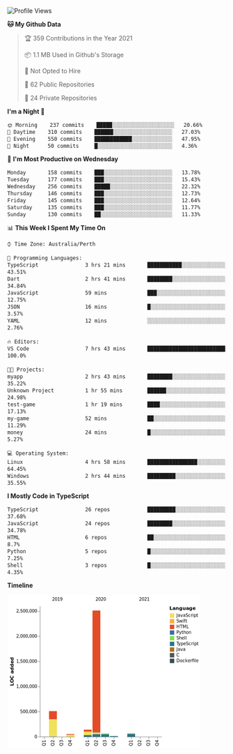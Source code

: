 <!--START_SECTION:waka-->
![Profile Views](http://img.shields.io/badge/Profile%20Views-0-blue)

**🐱 My Github Data** 

> 🏆 359 Contributions in the Year 2021
 > 
> 📦 1.1 MB Used in Github's Storage 
 > 
> 🚫 Not Opted to Hire
 > 
> 📜 62 Public Repositories 
 > 
> 🔑 24 Private Repositories  
 > 
**I'm a Night 🦉** 

```text
🌞 Morning    237 commits    █████░░░░░░░░░░░░░░░░░░░░   20.66% 
🌆 Daytime    310 commits    ██████░░░░░░░░░░░░░░░░░░░   27.03% 
🌃 Evening    550 commits    ████████████░░░░░░░░░░░░░   47.95% 
🌙 Night      50 commits     █░░░░░░░░░░░░░░░░░░░░░░░░   4.36%

```
📅 **I'm Most Productive on Wednesday** 

```text
Monday       158 commits    ███░░░░░░░░░░░░░░░░░░░░░░   13.78% 
Tuesday      177 commits    ███░░░░░░░░░░░░░░░░░░░░░░   15.43% 
Wednesday    256 commits    █████░░░░░░░░░░░░░░░░░░░░   22.32% 
Thursday     146 commits    ███░░░░░░░░░░░░░░░░░░░░░░   12.73% 
Friday       145 commits    ███░░░░░░░░░░░░░░░░░░░░░░   12.64% 
Saturday     135 commits    ███░░░░░░░░░░░░░░░░░░░░░░   11.77% 
Sunday       130 commits    ██░░░░░░░░░░░░░░░░░░░░░░░   11.33%

```


📊 **This Week I Spent My Time On** 

```text
⌚︎ Time Zone: Australia/Perth

💬 Programming Languages: 
TypeScript               3 hrs 21 mins       ███████████░░░░░░░░░░░░░░   43.51% 
Dart                     2 hrs 41 mins       ████████░░░░░░░░░░░░░░░░░   34.84% 
JavaScript               59 mins             ███░░░░░░░░░░░░░░░░░░░░░░   12.75% 
JSON                     16 mins             █░░░░░░░░░░░░░░░░░░░░░░░░   3.57% 
YAML                     12 mins             ░░░░░░░░░░░░░░░░░░░░░░░░░   2.76%

🔥 Editors: 
VS Code                  7 hrs 43 mins       █████████████████████████   100.0%

🐱‍💻 Projects: 
myapp                    2 hrs 43 mins       ████████░░░░░░░░░░░░░░░░░   35.22% 
Unknown Project          1 hr 55 mins        ██████░░░░░░░░░░░░░░░░░░░   24.98% 
test-game                1 hr 19 mins        ████░░░░░░░░░░░░░░░░░░░░░   17.13% 
my-game                  52 mins             ██░░░░░░░░░░░░░░░░░░░░░░░   11.29% 
money                    24 mins             █░░░░░░░░░░░░░░░░░░░░░░░░   5.27%

💻 Operating System: 
Linux                    4 hrs 58 mins       ████████████████░░░░░░░░░   64.45% 
Windows                  2 hrs 44 mins       █████████░░░░░░░░░░░░░░░░   35.55%

```

**I Mostly Code in TypeScript** 

```text
TypeScript               26 repos            █████████░░░░░░░░░░░░░░░░   37.68% 
JavaScript               24 repos            ████████░░░░░░░░░░░░░░░░░   34.78% 
HTML                     6 repos             ██░░░░░░░░░░░░░░░░░░░░░░░   8.7% 
Python                   5 repos             █░░░░░░░░░░░░░░░░░░░░░░░░   7.25% 
Shell                    3 repos             █░░░░░░░░░░░░░░░░░░░░░░░░   4.35%

```


**Timeline**

![Chart not found](https://raw.githubusercontent.com/NWylynko/NWylynko/main/charts/bar_graph.png) 


<!--END_SECTION:waka-->
